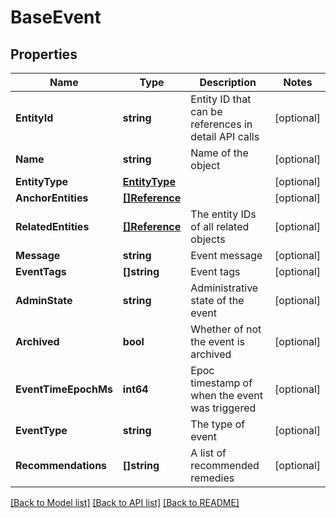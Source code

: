 # BaseEvent

## Properties

Name | Type | Description | Notes
------------ | ------------- | ------------- | -------------
**EntityId** | **string** | Entity ID that can be references in detail API calls | [optional] 
**Name** | **string** | Name of the object | [optional] 
**EntityType** | [**EntityType**](EntityType.md) |  | [optional] 
**AnchorEntities** | [**[]Reference**](Reference.md) |  | [optional] 
**RelatedEntities** | [**[]Reference**](Reference.md) | The entity IDs of all related objects | [optional] 
**Message** | **string** | Event message | [optional] 
**EventTags** | **[]string** | Event tags | [optional] 
**AdminState** | **string** | Administrative state of the event | [optional] 
**Archived** | **bool** | Whether of not the event is archived | [optional] 
**EventTimeEpochMs** | **int64** | Epoc timestamp of when the event was triggered | [optional] 
**EventType** | **string** | The type of event | [optional] 
**Recommendations** | **[]string** | A list of recommended remedies | [optional] 

[[Back to Model list]](../README.md#documentation-for-models) [[Back to API list]](../README.md#documentation-for-api-endpoints) [[Back to README]](../README.md)


